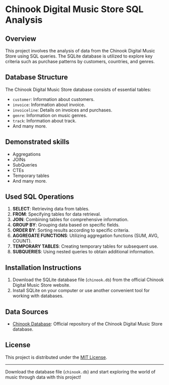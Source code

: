 # Chinook Digital Music Store SQL Analysis

## Overview

This project involves the analysis of data from the Chinook Digital Music Store using SQL queries. The SQLite database is utilized to explore key criteria such as purchase patterns by customers, countries, and genres.

## Database Structure

The Chinook Digital Music Store database consists of essential tables:

- `customer`: Information about customers.
- `invoice`: Information about invoice. 
- `invoiceline`: Details on invoices and purchases.
- `genre`: Information on music genres.
- `track`: Information about track.
- And many more.

## Demonstrated skills

- Aggregations
- JOINs
- SubQueries
- CTEs
- Temporary tables
- And many more.

## Used SQL Operations

1. **SELECT**: Retrieving data from tables.
2. **FROM**: Specifying tables for data retrieval.
3. **JOIN**: Combining tables for comprehensive information.
4. **GROUP BY**: Grouping data based on specific fields.
5. **ORDER BY**: Sorting results according to specific criteria.
6. **AGGREGATE FUNCTIONS**: Utilizing aggregation functions (SUM, AVG, COUNT).
7. **TEMPORARY TABLES**: Creating temporary tables for subsequent use.
8. **SUBQUERIES**: Using nested queries to obtain additional information.

## Installation Instructions

1. Download the SQLite database file (`chinook.db`) from the official Chinook Digital Music Store website.
2. Install SQLite on your computer or use another convenient tool for working with databases.

## Data Sources

- [Chinook Database](https://github.com/lerocha/chinook-database): Official repository of the Chinook Digital Music Store database.

## License

This project is distributed under the [MIT License](LICENSE).

---

Download the database file (`chinook.db`) and start exploring the world of music through data with this project!
